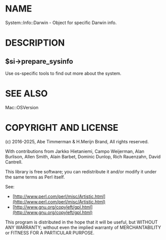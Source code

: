 # NAME

System::Info::Darwin - Object for specific Darwin info.

# DESCRIPTION

## $si->prepare\_sysinfo

Use os-specific tools to find out more about the system.

# SEE ALSO

Mac::OSVersion

# COPYRIGHT AND LICENSE

(c) 2016-2025, Abe Timmerman & H.Merijn Brand, All rights reserved.

With contributions from Jarkko Hietaniemi, Campo Weijerman, Alan Burlison,
Allen Smith, Alain Barbet, Dominic Dunlop, Rich Rauenzahn, David Cantrell.

This library is free software; you can redistribute it and/or modify
it under the same terms as Perl itself.

See:

- [http://www.perl.com/perl/misc/Artistic.html](http://www.perl.com/perl/misc/Artistic.html)
- [http://www.gnu.org/copyleft/gpl.html](http://www.gnu.org/copyleft/gpl.html)

This program is distributed in the hope that it will be useful,
but WITHOUT ANY WARRANTY; without even the implied warranty of
MERCHANTABILITY or FITNESS FOR A PARTICULAR PURPOSE.
